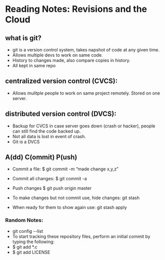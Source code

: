 # Reading Notes: Revisions and the Cloud

## what is git?
* git is a version control system, takes napshot of code at any given time.
* Allows multiple devs to work on same code.
* History to changes made, also compare copies in history.
* All kept in same repo

## centralized version control (CVCS):
* Allows mulitple people to work on same project remotely. Stored on one server.

## distributed version control (DVCS):
* Backup for CVCS in case server goes down (crash or hacker), people can still find the code backed up.
* Not all data is lost in event of crash.
* Git is a DVCS

## A(dd) C(ommit) P(ush)
* Commit a file: $ git commit -m “made change x,y,z”
* Commit all changes: $ git commit -a
* Push changes $ git push origin master

* To make changes but not commit use, hide changes: git stash 
* When ready for them to show again use: git stash apply


### Random Notes:
* git config --list
* To start tracking these repository files, perform an initial commit by typing the following:
* $ git add *.c
* $ git add LICENSE
